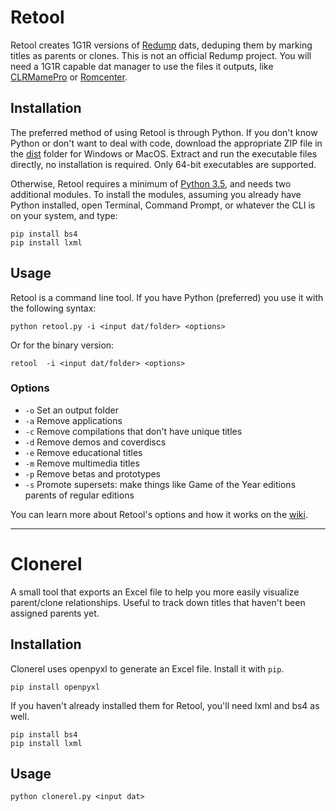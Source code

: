 # Retool
Retool creates 1G1R versions of [Redump](http://redump.org/) dats, deduping
them by marking titles as parents or clones. This is not an official Redump
project. You will need a 1G1R capable dat manager to use the files it
outputs, like [CLRMamePro](https://mamedev.emulab.it/clrmamepro/) or
[Romcenter](https://www.romcenter.com/).

## Installation
The preferred method of using Retool is through Python. If you don't know
Python or don't want to deal with code, download the appropriate ZIP file in
the [dist](https://github.com/unexpectedpanda/retool/tree/master/dist) folder
for Windows or MacOS. Extract and run the executable files directly, no
installation is required. Only 64-bit executables are supported.

Otherwise, Retool requires a minimum of
[Python 3.5](https://www.python.org/), and needs two additional modules.
To install the modules, assuming you already have Python installed, open
Terminal, Command Prompt, or whatever the CLI is on your system, and type:

```
pip install bs4
pip install lxml
```

## Usage
Retool is a command line tool. If you have Python (preferred) you use it with the following syntax:

```
python retool.py -i <input dat/folder> <options>
```

Or for the binary version:

```
retool  -i <input dat/folder> <options>
```

### Options
* `-o` Set an output folder
* `-a` Remove applications
* `-c` Remove compilations that don't have unique titles
* `-d` Remove demos and coverdiscs
* `-e` Remove educational titles
* `-m` Remove multimedia titles
* `-p` Remove betas and prototypes
* `-s` Promote supersets: make things like Game of the Year editions parents
  of regular editions

You can learn more about Retool's options and how it works on the
[wiki](https://github.com/unexpectedpanda/retool/wiki/Usage-and-options).

<hr>

# Clonerel
A small tool that exports an Excel file to help you more easily visualize
parent/clone relationships. Useful to track down titles that haven't been
assigned parents yet.

## Installation
Clonerel uses openpyxl to generate an Excel file. Install it with `pip`.

```
pip install openpyxl
```

If you haven't already installed them for Retool, you'll need lxml and bs4 as
well.

```
pip install bs4
pip install lxml
```

## Usage
```
python clonerel.py <input dat>
```